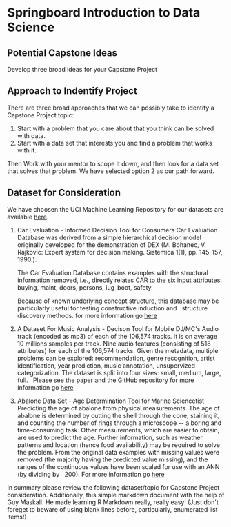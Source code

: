 # Springboard Introduction to Data Science
## Potential Capstone Ideas
Develop three broad ideas for your Capstone Project

## Approach to Indentify Project
There are three broad approaches that we can possibly take to identify a Capstone Project topic:

1. Start with a problem that you care about that you think can be solved with data. 
2. Start with a data set that interests you and find a problem that works with it.

Then Work with your mentor to scope it down, and then look for a data set that solves that problem. 
We have selected option 2 as our path forward.

## Dataset for Consideration
We have choosen the UCI Machine Learning Repository for our datasets are available [here](http://archive.ics.uci.edu/ml/index.php).

1. Car Evaluation - Informed Decision Tool for Consumers
   Car Evaluation Database was derived from a simple hierarchical decision model originally developed for the demonstration of DEX
   (M. Bohanec, V. Rajkovic: Expert system for decision making. Sistemica 1(1), pp. 145-157, 1990.). 
   
   The Car Evaluation Database contains examples with the structural information removed, i.e., directly relates CAR to the six input
   attributes: buying, maint, doors, persons, lug_boot, safety.
   
   Because of known underlying concept structure, this database may be particularly useful for testing constructive induction and
   structure discovery methods. for more information go [here](http://archive.ics.uci.edu/ml/datasets/Car+Evaluation)

2. A Dataset For Music Analysis - Decison Tool for Mobile DJ/MC's
   Audio track (encoded as mp3) of each of the 106,574 tracks. It is on average 10 millions samples per track.
   Nine audio features (consisting of 518 attributes) for each of the 106,574 tracks.
   Given the metadata, multiple problems can be explored: recommendation, genre recognition, artist identification, year prediction,
   music annotation, unsupervized categorization. The dataset is split into four sizes: small, medium, large, full.
   Please see the paper and the GitHub repository for more information go [here](https://github.com/mdeff/fma)
   
3. Abalone Data Set - Age Determination Tool for Marine Sciencetist
   Predicting the age of abalone from physical measurements.  The age of abalone is determined by cutting the shell through the cone,
   staining it, and counting the number of rings through a microscope -- a boring and time-consuming task.  Other measurements, which
   are easier to obtain, are used to predict the age.  Further information, such as weather patterns and location (hence food
   availability) may be required to solve the problem. From the original data examples with missing values were removed (the majority
   having the predicted value missing), and the ranges of the continuous values have been scaled for use with an ANN (by dividing by
   200). For more information go [here](http://archive.ics.uci.edu/ml/datasets/Abalone)

In summary please review the following dataset/topic for Capstone Project consideration. Additionally, this simple markdown document with the help of Guy Maskall. He made learning R Markdown really, really easy! (Just don't foreget to beware of using blank lines before, particularly, enumerated list items!)
